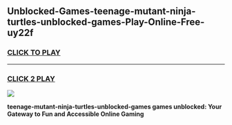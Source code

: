 
## Unblocked-Games-teenage-mutant-ninja-turtles-unblocked-games-Play-Online-Free-uy22f
<h3>
<a href="https://premium76.site?title=teenage-mutant-ninja-turtles-unblocked-games&ref=26A">CLICK TO PLAY</a></h3>
<hr>

<h3>
<a href="https://premium76.site?title=teenage-mutant-ninja-turtles-unblocked-games&ref=26A">CLICK 2 PLAY</a>
  
</h3>

<a href="https://premium76.site?title=teenage-mutant-ninja-turtles-unblocked-games&ref=26A"><img src="https://clearcache.store/games.png"></a>


**teenage-mutant-ninja-turtles-unblocked-games games unblocked: Your Gateway to Fun and Accessible Online Gaming**
